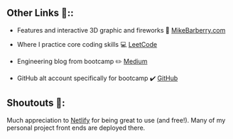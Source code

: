 ## Other Links :link:::

 - Features and interactive 3D graphic and fireworks  :train:  [MikeBarberry.com](https://mikebarberry.com)

 - Where I practice core coding skills  :computer:  [LeetCode](https://leetcode.com/Mbarberry/)

 - Engineering blog from bootcamp  :pencil2:  [Medium](https://mikebarberry.medium.com/)

 - GitHub alt account specifically for bootcamp :heavy_check_mark:  [GitHub](https://github.com/MikeBarberry-Flatiron)

## Shoutouts :raised_hands::
Much appreciation to [Netlify](https://www.netlify.com/) for being great to use (and free!). Many of my personal project front ends are deployed there.
